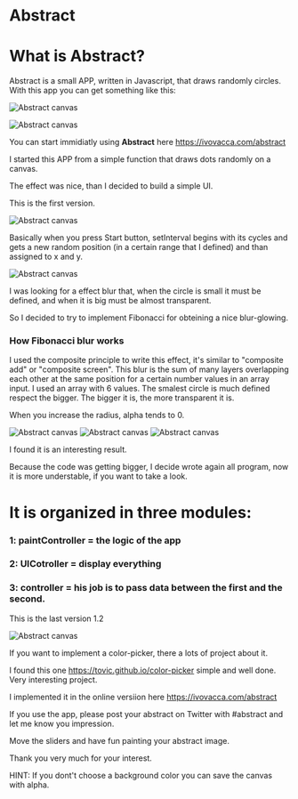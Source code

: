 # Abstract

<h1></h1>

<h1>What is Abstract?</h1>

Abstract is a small APP, written in Javascript, that draws randomly circles. With this app you can get something like this:

![Abstract canvas](https://raw.githubusercontent.com/ivovacca/abstract/master/Examples/Canvas.png?raw=true)

![Abstract canvas](https://raw.githubusercontent.com/ivovacca/abstract/master/Examples/Canvas%20(5).png?raw=true)


You can start immidiatly using <strong>Abstract</strong> here https://ivovacca.com/abstract


I started this APP from a simple function that draws dots randomly on a canvas.

The effect was nice, than I decided to build a simple UI.

This is the first version.

![Abstract canvas](https://raw.githubusercontent.com/ivovacca/abstract/master/Examples/abstract.jpg?raw=true)

Basically when you press Start button, setInterval begins with its cycles and gets a new random position (in a certain range that I defined) and than assigned to x and y.

![Abstract canvas](https://github.com/ivovacca/abstract/blob/master/Examples/abstract_5.jpg?raw=true)

I was looking for a effect blur that, when the circle is small it must be defined, and when it is big must be almost transparent.

So I decided to try to implement Fibonacci for obteining a nice blur-glowing.

<h3> How Fibonacci blur works</h3>

I used the composite principle to write this effect, it's similar to "composite add" or "composite screen". This blur is the sum of many layers overlapping each other at the same position for a certain number values in an array input. I used an array with 6 values. The smalest circle is much defined respect the bigger. The bigger it is, the more transparent it is.

When you increase the radius, alpha tends to 0.

![Abstract canvas](https://raw.githubusercontent.com/ivovacca/abstract/master/Examples/Canvas%20(1).png?raw=true)
![Abstract canvas](https://raw.githubusercontent.com/ivovacca/abstract/master/Examples/Canvas%20(2).png?raw=true)
![Abstract canvas](https://raw.githubusercontent.com/ivovacca/abstract/master/Examples/Canvas%20(4).png?raw=true)

I found it is an interesting result.

Because the code was getting bigger, I decide wrote again all program, now it is more understable, if you want to take a look.

<h1>It is organized in three modules:</h1>

<h3>1: paintController = the logic of the app</h3>

<h3>2: UICotroller = display everything</h3>

<h3>3: controller = his job is to pass data between the first and the second.</h3>



This is the last version 1.2

![Abstract canvas](https://raw.githubusercontent.com/ivovacca/abstract/master/Examples/UI%20version%201.1.jpg?raw=true)

If you want to implement a color-picker, there a lots of project about it.

I found this one https://tovic.github.io/color-picker simple and well done. Very interesting project.

I implemented it in the online versiion here https://ivovacca.com/abstract

If you use the app, please post your abstract on Twitter with #abstract and let me know you impression.

Move the sliders and have fun painting your abstract image.

Thank you very much for your interest.

HINT: If you dont't choose a background color you can save the canvas with alpha.
